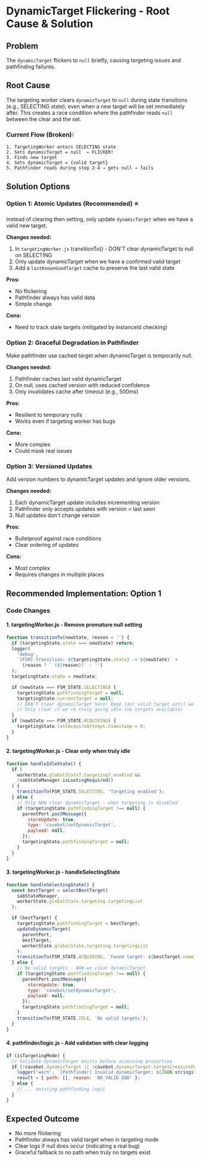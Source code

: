 # DynamicTarget Flickering - Root Cause & Solution

## Problem
The `dynamicTarget` flickers to `null` briefly, causing targeting issues and pathfinding failures.

## Root Cause
The targeting worker clears `dynamicTarget` to `null` during state transitions (e.g., SELECTING state), even when a new target will be set immediately after. This creates a race condition where the pathfinder reads `null` between the clear and the set.

### Current Flow (Broken):
```
1. TargetingWorker enters SELECTING state
2. Sets dynamicTarget = null  ← FLICKER!
3. Finds new target
4. Sets dynamicTarget = {valid target}
5. Pathfinder reads during step 2-4 → gets null → fails
```

## Solution Options

### Option 1: **Atomic Updates (Recommended)** ⭐
Instead of clearing then setting, only update `dynamicTarget` when we have a valid new target.

**Changes needed:**
1. In `targetingWorker.js` transitionTo() - DON'T clear dynamicTarget to null on SELECTING
2. Only update dynamicTarget when we have a confirmed valid target
3. Add a `lastKnownGoodTarget` cache to preserve the last valid state

**Pros:**
- No flickering
- Pathfinder always has valid data
- Simple change

**Cons:**
- Need to track stale targets (mitigated by instanceId checking)

### Option 2: **Graceful Degradation in Pathfinder**
Make pathfinder use cached target when dynamicTarget is temporarily null.

**Changes needed:**
1. Pathfinder caches last valid dynamicTarget
2. On null, uses cached version with reduced confidence
3. Only invalidates cache after timeout (e.g., 500ms)

**Pros:**
- Resilient to temporary nulls
- Works even if targeting worker has bugs

**Cons:**
- More complex
- Could mask real issues

### Option 3: **Versioned Updates**
Add version numbers to dynamicTarget updates and ignore older versions.

**Changes needed:**
1. Each dynamicTarget update includes incrementing version
2. Pathfinder only accepts updates with version > last seen
3. Null updates don't change version

**Pros:**
- Bulletproof against race conditions
- Clear ordering of updates

**Cons:**
- Most complex
- Requires changes in multiple places

## Recommended Implementation: Option 1

### Code Changes

#### 1. targetingWorker.js - Remove premature null setting
```javascript
function transitionTo(newState, reason = '') {
  if (targetingState.state === newState) return;
  logger(
    'debug',
    `[FSM] Transition: ${targetingState.state} -> ${newState}` +
      (reason ? ` (${reason})` : '')
  );
  targetingState.state = newState;

  if (newState === FSM_STATE.SELECTING) {
    targetingState.pathfindingTarget = null;
    targetingState.currentTarget = null;
    // DON'T clear dynamicTarget here! Keep last valid target until we have a new one
    // Only clear if we're truly going idle (no targets available)
  }
  if (newState === FSM_STATE.ACQUIRING) {
    targetingState.lastAcquireAttempt.timestamp = 0;
  }
}
```

#### 2. targetingWorker.js - Clear only when truly idle
```javascript
function handleIdleState() {
  if (
    workerState.globalState?.targeting?.enabled &&
    !sabStateManager.isLootingRequired()
  ) {
    transitionTo(FSM_STATE.SELECTING, 'Targeting enabled');
  } else {
    // Only NOW clear dynamicTarget - when targeting is disabled
    if (targetingState.pathfindingTarget !== null) {
      parentPort.postMessage({
        storeUpdate: true,
        type: 'cavebot/setDynamicTarget',
        payload: null,
      });
      targetingState.pathfindingTarget = null;
    }
  }
}
```

#### 3. targetingWorker.js - handleSelectingState
```javascript
function handleSelectingState() {
  const bestTarget = selectBestTarget(
    sabStateManager,
    workerState.globalState.targeting.targetingList
  );

  if (bestTarget) {
    targetingState.pathfindingTarget = bestTarget;
    updateDynamicTarget(
      parentPort,
      bestTarget,
      workerState.globalState.targeting.targetingList
    );
    transitionTo(FSM_STATE.ACQUIRING, `Found target: ${bestTarget.name}`);
  } else {
    // No valid targets - NOW we clear dynamicTarget
    if (targetingState.pathfindingTarget !== null) {
      parentPort.postMessage({
        storeUpdate: true,
        type: 'cavebot/setDynamicTarget',
        payload: null,
      });
      targetingState.pathfindingTarget = null;
    }
    transitionTo(FSM_STATE.IDLE, 'No valid targets');
  }
}
```

#### 4. pathfinder/logic.js - Add validation with clear logging
```javascript
if (isTargetingMode) {
  // Validate dynamicTarget exists before accessing properties
  if (!cavebot.dynamicTarget || !cavebot.dynamicTarget.targetCreaturePos) {
    logger('warn', `[Pathfinder] Invalid dynamicTarget: ${JSON.stringify(cavebot.dynamicTarget)}`);
    result = { path: [], reason: 'NO_VALID_END' };
  } else {
    // ... existing pathfinding logic
  }
}
```

## Expected Outcome
- No more flickering
- Pathfinder always has valid target when in targeting mode
- Clear logs if null does occur (indicating a real bug)
- Graceful fallback to no path when truly no targets exist
